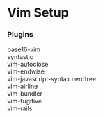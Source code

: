 # Vim Setup

### Plugins
base16-vim		
syntastic		
vim-autoclose		
vim-endwise		
vim-javascript-syntax
nerdtree		
vim-airline		
vim-bundler		
vim-fugitive		
vim-rails

